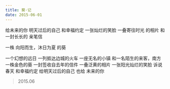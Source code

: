 ```yaml
---
title: 葵·记
date: 2015-06-01
---
```


给未来的你
明天过后的自己
和幸福约定
一张灿烂的笑脸
一叠寄往时光
的相片
和一封长长的
亲笔信
<!--more-->
一株
向阳而生，沐日为夏
的葵

一个幻想的远日
一列抵达边城的火车
一座无名的小镇
和一名陌生的来客，南方
一株金色的葵
一封签收自去年的信件
一叠泛黄的相片
一张阳光灿烂的笑脸
诉说春天
和幸福约定
给明天过后的自己
也给
未来的你

> 2015.06